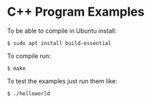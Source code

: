 
# C++ Program Examples

To be able to compile in Ubuntu install:

    $ sudo apt install build-essential

To compile run:

    $ make

To test the examples just run them like:

    $ ./helloworld

